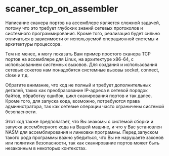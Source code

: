 # scaner_tcp_on_assembler

Написание сканера портов на ассемблере является сложной задачей, потому что это требует глубоких знаний сетевых протоколов и системного программирования. Кроме того, реализация будет сильно отличаться в зависимости от используемой операционной системы и архитектуры процессора.

Тем не менее, я могу показать Вам пример простого сканера TCP портов на ассемблере для Linux, на архитектуре x86-64, с использованием системных вызовов. Для создания и использования сетевых сокетов нам понадобятся системные вызовы socket, connect, close и т.д.

Обратите внимание, что код не полный и требует дополнительных деталей, таких как преобразование IP-адреса в сетевой порядок байтов, обработку ошибок, цикл сканирования портов и так далее. Кроме того, для запуска кода, возможно, потребуются права администратора, так как сетевые операции часто ограничены системой безопасности.

Этот код также предполагает, что Вы знакомы с системой сборки и запуска ассемблерного кода на Вашей машине, и что у Вас установлен NASM для ассемблирования и линковки программы. Перед запуском такого рода программы важно убедиться, что Вы не нарушаете законов или политики безопасности, так как сканирование портов может быть незаконным в некоторых контекстах.
